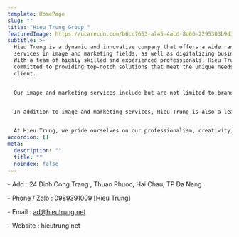 ```yaml
---
template: HomePage
slug: ""
title: "Hieu Trung Group "
featuredImage: https://ucarecdn.com/b6cc7663-a745-4acd-8d00-2295303b9d38/
subtitle: >-
  Hieu Trung is a dynamic and innovative company that offers a wide range of
  services in image and marketing fields, as well as digitalizing businesses.
  With a team of highly skilled and experienced professionals, Hieu Trung is
  committed to providing top-notch solutions that meet the unique needs of each
  client.


  Our image and marketing services include but are not limited to branding, graphic design, photography, videography, social media management, and content creation. We work closely with our clients to ensure that their brand message is effectively communicated to their target audience, helping them to stand out in a crowded market.


  In addition to image and marketing services, Hieu Trung is also a leader in digitalizing businesses. We help businesses of all sizes to adapt to the digital age by developing custom software solutions, creating e-commerce platforms, and optimizing websites for search engines. Our digitalization services enable businesses to streamline their operations, improve their customer experience, and increase their revenue.


  At Hieu Trung, we pride ourselves on our professionalism, creativity, and commitment to excellence. We strive to exceed our clients' expectations, delivering results that help them to achieve their business goals. Contact us today to learn more about how Hieu Trung can help your business succeed.
accordion: []
meta:
  description: ""
  title: ""
  noindex: false
---
```

\- Add : 24 Dinh Cong Trang , Thuan Phuoc, Hai Chau, TP Da Nang

\- Phone / Zalo : 0989391009 \[Hieu Trung]

\- Email : ad@hieutrung.net

\- Website : hieutrung.net
